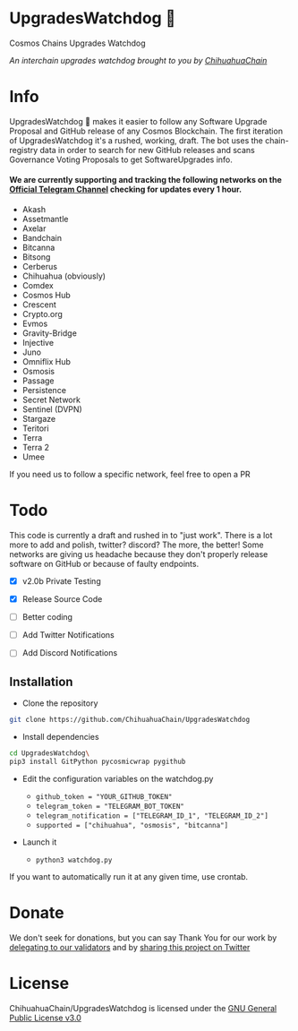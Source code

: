 # UpgradesWatchdog 🐶
Cosmos Chains Upgrades Watchdog

_An interchain upgrades watchdog brought to you by [ChihuahuaChain](https://chihuahua.wtf)_

# Info
UpgradesWatchdog 🐶 makes it easier to follow any Software Upgrade Proposal and GitHub release of any Cosmos Blockchain.
The first iteration of UpgradesWatchdog it's a rushed, working, draft.
The bot uses the chain-registry data in order to search for new GitHub releases and scans Governance Voting Proposals to get SoftwareUpgrades info.

#### We are currently supporting and tracking the following networks on the [Official Telegram Channel](https://t.me/CosmosUpgrades) checking for updates every 1 hour.
- Akash
- Assetmantle
- Axelar
- Bandchain
- Bitcanna
- Bitsong
- Cerberus
- Chihuahua (obviously)
- Comdex
- Cosmos Hub
- Crescent
- Crypto.org
- Evmos
- Gravity-Bridge
- Injective
- Juno
- Omniflix Hub
- Osmosis
- Passage
- Persistence
- Secret Network
- Sentinel (DVPN)
- Stargaze
- Teritori
- Terra
- Terra 2
- Umee

If you need us to follow a specific network, feel free to open a PR

# Todo
This code is currently a draft and rushed in to "just work".
There is a lot more to add and polish, twitter? discord? The more, the better!
Some networks are giving us headache because they don't properly release software on GitHub or because of faulty endpoints.

- [x] v2.0b Private Testing
- [x] Release Source Code
- [ ] Better coding
- [ ] Add Twitter Notifications
- [ ] Add Discord Notifications


## Installation

- Clone the repository
```bash 
git clone https://github.com/ChihuahuaChain/UpgradesWatchdog
```
- Install dependencies
```bash 
cd UpgradesWatchdog\
pip3 install GitPython pycosmicwrap pygithub
```
- Edit the configuration variables on the watchdog.py
  - ```github_token = "YOUR_GITHUB_TOKEN"```
  - ```telegram_token = "TELEGRAM_BOT_TOKEN"```
  - ```telegram_notification = ["TELEGRAM_ID_1", "TELEGRAM_ID_2"]```
  - ```supported = ["chihuahua", "osmosis", "bitcanna"]```

- Launch it
  - ```python3 watchdog.py```

If you want to automatically run it at any given time, use crontab.

# Donate
We don't seek for donations, but you can say Thank You for our work by [delegating to our validators](https://delegate.chihuahua.wtf) and by [sharing this project on Twitter](https://twitter.com/intent/tweet?text=Check%20out%20%23pyCosmicWrap%20%F0%9F%8C%AF%20by%20%40ChihuahuaChain%20-%20A%20%23python%20wrapper%20for%20%40cosmos%20on%20https%3A//github.com/ChihuahuaChain/pyCosmicWrap%20%23HUAHUA%20%23Chihuahua%20%23WOOF%0A)

# License
ChihuahuaChain/UpgradesWatchdog is licensed under the [GNU General Public License v3.0](https://choosealicense.com/licenses/gpl-3.0/)
